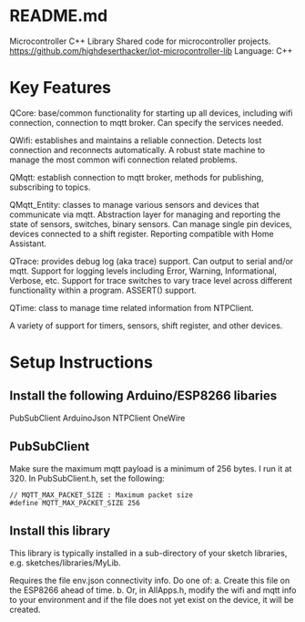 # README.md
Microcontroller C++ Library
Shared code for microcontroller projects.
https://github.com/highdeserthacker/iot-microcontroller-lib
Language: C++

# Key Features
QCore: base/common functionality for starting up all devices, including wifi connection,
connection to mqtt broker. Can specify the services needed.

QWifi: establishes and maintains a reliable connection. Detects lost connection and reconnects
automatically. A robust state machine to manage the most common wifi connection related problems.

QMqtt: establish connection to mqtt broker, methods for publishing, subscribing to topics.

QMqtt_Entity: classes to manage various sensors and devices that communicate via mqtt. Abstraction 
layer for managing and reporting the state of sensors, switches, binary sensors. 
Can manage single pin devices, devices connected to a
shift register. Reporting compatible with Home Assistant.

QTrace: provides debug log (aka trace) support. Can output to serial and/or mqtt. Support for
logging levels including Error, Warning, Informational, Verbose, etc. Support for trace switches
to vary trace level across different functionality within a program. ASSERT() support.


QTime: class to manage time related information from NTPClient.

A variety of support for timers, sensors, shift register, and other devices.


# Setup Instructions

## Install the following Arduino/ESP8266 libaries

PubSubClient
ArduinoJson
NTPClient
OneWire

## PubSubClient

Make sure the maximum mqtt payload is a minimum of 256 bytes. I run it at 320.
In PubSubClient.h, set the following:
~~~
// MQTT_MAX_PACKET_SIZE : Maximum packet size
#define MQTT_MAX_PACKET_SIZE 256
~~~


## Install this library
This library is typically installed in a sub-directory of your sketch libraries, e.g. sketches/libraries/MyLib.

Requires the file env.json connectivity info. Do one of:
a. Create this file on the ESP8266 ahead of time.
b. Or, in AllApps.h, modify the wifi and mqtt info to your environment and if the file does not yet exist on the device, it will be created.

